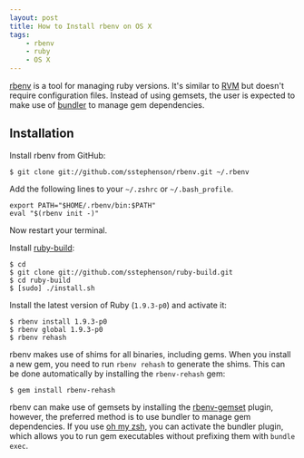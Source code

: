 ```yaml
---
layout: post
title: How to Install rbenv on OS X
tags:
    - rbenv
    - ruby
    - OS X
---
```


[rbenv](https://github.com/sstephenson/rbenv) is a tool for managing
ruby versions. It's similar to [RVM](http://beginrescueend.com/) but doesn't require
configuration files. Instead of using gemsets, the user is expected to make
use of [bundler](http://gembundler.com/) to manage gem dependencies.

Installation
------------

Install rbenv from GitHub:

    $ git clone git://github.com/sstephenson/rbenv.git ~/.rbenv

Add the following lines to your `~/.zshrc` or `~/.bash_profile`.

    export PATH="$HOME/.rbenv/bin:$PATH"
    eval "$(rbenv init -)"

Now restart your terminal.

Install [ruby-build](https://github.com/sstephenson/ruby-build):

    $ cd
    $ git clone git://github.com/sstephenson/ruby-build.git
    $ cd ruby-build
    $ [sudo] ./install.sh

Install the latest version of Ruby (`1.9.3-p0`) and activate it:

    $ rbenv install 1.9.3-p0
    $ rbenv global 1.9.3-p0
    $ rbenv rehash

rbenv makes use of shims for all binaries, including gems. When you install a
new gem, you need to run `rbenv rehash` to generate the shims. This can be done
automatically by installing the `rbenv-rehash` gem:

    $ gem install rbenv-rehash

rbenv can make use of gemsets by installing the [rbenv-gemset](https://github.com/jamis/rbenv-gemset)
plugin, however, the preferred method is to use bundler to manage gem dependencies. If
you use [oh my zsh](https://github.com/robbyrussell/oh-my-zsh), you can
activate the bundler plugin, which allows you to run gem executables without
prefixing them with `bundle exec`.
